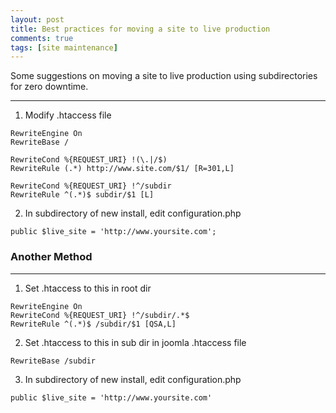 ```yaml
---
layout: post
title: Best practices for moving a site to live production
comments: true
tags: [site maintenance]
---
```


Some suggestions on moving a site to live production using subdirectories for zero downtime.

--------------------------
1. Modify .htaccess file

```
RewriteEngine On
RewriteBase /

RewriteCond %{REQUEST_URI} !(\.|/$)
RewriteRule (.*) http://www.site.com/$1/ [R=301,L]

RewriteCond %{REQUEST_URI} !^/subdir
RewriteRule ^(.*)$ subdir/$1 [L]
```
2. In subdirectory of new install, edit configuration.php

```
public $live_site = 'http://www.yoursite.com';
```

### Another Method
--------------------------
1. Set .htaccess to this in root dir

```
RewriteEngine On
RewriteCond %{REQUEST_URI} !^/subdir/.*$
RewriteRule ^(.*)$ /subdir/$1 [QSA,L]
```
2. Set .htaccess to this in sub dir in joomla .htaccess file

```
RewriteBase /subdir
```
3. In subdirectory of new install, edit configuration.php

```
public $live_site = 'http://www.yoursite.com'
```
